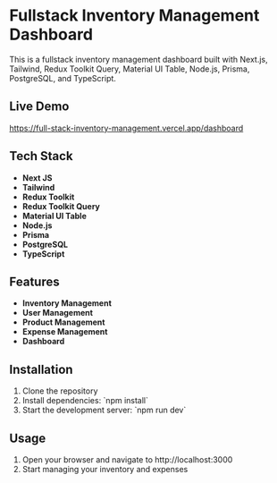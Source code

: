 # Fullstack Inventory Management Dashboard

This is a fullstack inventory management dashboard built with Next.js, Tailwind, Redux Toolkit Query, Material UI Table, Node.js, Prisma, PostgreSQL, and TypeScript.

## Live Demo

https://full-stack-inventory-management.vercel.app/dashboard

## Tech Stack

- **Next JS**
- **Tailwind**
- **Redux Toolkit**
- **Redux Toolkit Query**
- **Material UI Table**
- **Node.js**
- **Prisma**
- **PostgreSQL**
- **TypeScript**

## Features

- **Inventory Management**
- **User Management**
- **Product Management**
- **Expense Management**
- **Dashboard**

## Installation

1. Clone the repository
2. Install dependencies: \`npm install\`
3. Start the development server: \`npm run dev\`

## Usage

1. Open your browser and navigate to http://localhost:3000
2. Start managing your inventory and expenses
